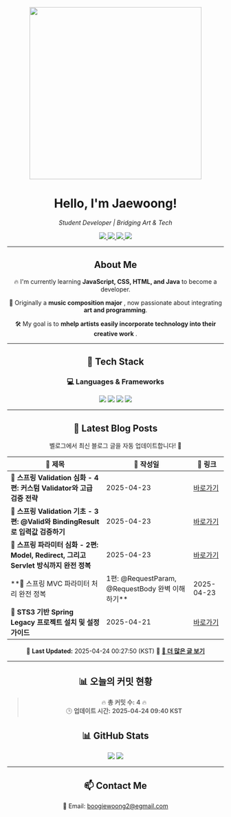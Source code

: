 
<div align="center">
  <img src="https://github.com/Jaewoong-Hwang/Jaewoong-Hwang/blob/main/Character.gif" width="400">
<h1 align="center" font-weight="bold">Hello, I'm Jaewoong! </h1>

<p align="center"><em>Student Developer | Bridging Art & Tech</em></p>

<p align="center">
  <a href="https://github.com/Jaewoong-Hwang">
    <img src="https://img.shields.io/github/followers/Jaewoong-Hwang?label=Follow&style=social" />
  </a>
  <a href="https://velog.io/@mypalebluedot29/posts">
    <img src="https://img.shields.io/badge/Velog-20C997?style=flat-square&logo=velog&logoColor=white"/>
  </a>
  <a href="https://www.youtube.com/@boogiewoong2819">
    <img src="https://img.shields.io/badge/YouTube-FF0000?style=flat-square&logo=youtube&logoColor=white"/>
  </a>
  <a href="https://www.instagram.com/boogie_woong2">
    <img src="https://img.shields.io/badge/Instagram-E4405F?style=flat-square&logo=instagram&logoColor=white"/>
  </a>
</p>

---

## About Me
 <p>🔥 I'm currently learning <strong>JavaScript, CSS, HTML, and Java</strong> to become a developer.</p>
 <p>🎨 Originally a <strong>music composition major</strong> , now passionate about integrating <strong>art and programming</strong>.</p>
 <p>🛠 My goal is to <strong>mhelp artists easily incorporate technology into their creative work</strong> .</p>

---

## 🚀 Tech Stack
### 💻 Languages & Frameworks
<p>
  <img src="https://img.shields.io/badge/JavaScript-F7DF1E?style=for-the-badge&logo=javascript&logoColor=black"/>
  <img src="https://img.shields.io/badge/CSS3-1572B6?style=for-the-badge&logo=css3&logoColor=white"/>
  <img src="https://img.shields.io/badge/HTML5-E34F26?style=for-the-badge&logo=html5&logoColor=white"/>
  <img src="https://img.shields.io/badge/Java-007396?style=for-the-badge&logo=java&logoColor=white"/>
</p>

---



## 📝 Latest Blog Posts
 벨로그에서 최신 블로그 글을 자동 업데이트합니다! 🚀

<!-- BLOG-POST-LIST:START -->
| 📝 제목 | 📅 작성일 | 🔗 링크 |
|---------|------------------|---------|
| **📌 스프링 Validation 심화 - 4편: 커스텀 Validator와 고급 검증 전략** | 2025-04-23 | [바로가기](https://velog.io/@mypalebluedot29/스프링-Validation-심화-4편-커스텀-Validator와-고급-검증-전략) |
| **📌 스프링 Validation 기초 - 3편: @Valid와 BindingResult로 입력값 검증하기** | 2025-04-23 | [바로가기](https://velog.io/@mypalebluedot29/스프링-Validation-기초-3편-Valid와-BindingResult로-입력값-검증하기) |
| **📌 스프링 파라미터 심화 - 2편: Model, Redirect, 그리고 Servlet 방식까지 완전 정복** | 2025-04-23 | [바로가기](https://velog.io/@mypalebluedot29/스프링-파라미터-심화-2편-Model-Redirect-그리고-Servlet-방식까지-완전-정복) |
| **📌  스프링 MVC 파라미터 처리 완전 정복 | 1편: @RequestParam, @RequestBody 완벽 이해하기** | 2025-04-23 | [바로가기](https://velog.io/@mypalebluedot29/스프링-MVC-파라미터-처리-완전-정복-1편-RequestParam-RequestBody-완벽-이해하기) |
| **📌 STS3 기반 Spring Legacy 프로젝트 설치 및 설정 가이드** | 2025-04-21 | [바로가기](https://velog.io/@mypalebluedot29/STS3-기반-Spring-Legacy-프로젝트-설치-및-설정-가이드-ezi8xefe) |

📅 **Last Updated:** 2025-04-24 00:27:50 (KST)
🔗 **[📖 더 많은 글 보기](https://velog.io/@mypalebluedot29)**
<!-- BLOG-POST-LIST:END -->




---























































































































































































































































































































































































































































































































































































## 📊 오늘의 커밋 현황
> 🔥 **총 커밋 수:** **4** 🔥  
> 🕒 **업데이트 시간:** **2025-04-24 09:40 KST**

## 📊 GitHub Stats
<p align="center">
  <img src="https://github-readme-stats.vercel.app/api?username=Jaewoong-Hwang&show_icons=true&theme=tokyonight"/>
  <img src="https://github-readme-streak-stats.herokuapp.com/?user=Jaewoong-Hwang&theme=tokyonight"/>
</p>


---

## 📫 Contact Me
 📧 Email: boogiewoong2@egmail.com 

</div>






